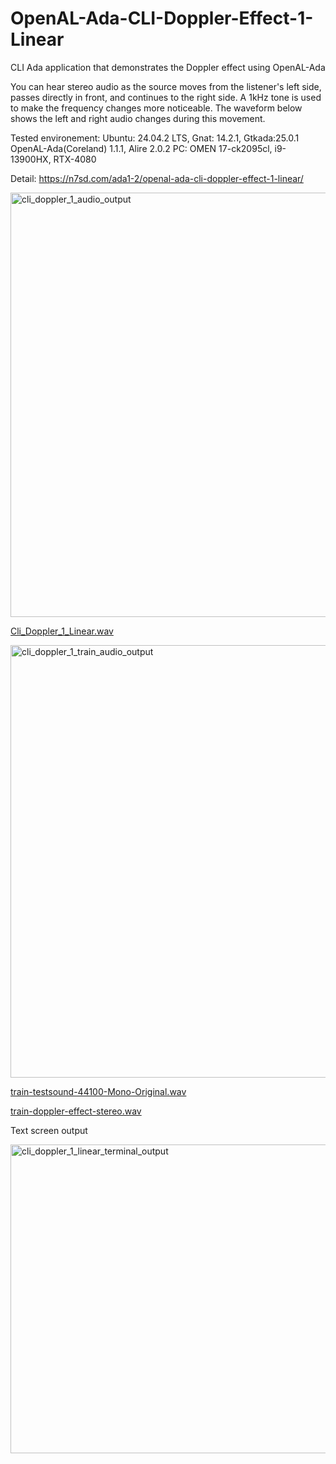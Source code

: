 # OpenAL-Ada-CLI-Doppler-Effect-1-Linear
CLI Ada application that demonstrates the Doppler effect using OpenAL-Ada

You can hear stereo audio as the source moves from the listener's left side, passes directly in front, and continues to the right side. 
A 1kHz tone is used to make the frequency changes more noticeable. 
The waveform below shows the left and right audio changes during this movement.

Tested environement:
Ubuntu: 24.04.2 LTS, Gnat: 14.2.1, Gtkada:25.0.1
OpenAL-Ada(Coreland) 1.1.1, Alire 2.0.2
PC: OMEN 17-ck2095cl, i9-13900HX, RTX-4080

Detail: https://n7sd.com/ada1-2/openal-ada-cli-doppler-effect-1-linear/

<img width="1466" height="679" alt="cli_doppler_1_audio_output" src="https://github.com/user-attachments/assets/21a488c1-8652-45f4-b5c3-cef313da34d2" />

[Cli_Doppler_1_Linear.wav](https://github.com/user-attachments/files/21963766/Cli_Doppler_1_Linear.wav)



<img width="2013" height="692" alt="cli_doppler_1_train_audio_output" src="https://github.com/user-attachments/assets/30d24221-cb14-406f-9e3f-44f4e5e031de" />

[train-testsound-44100-Mono-Original.wav](https://github.com/user-attachments/files/21963781/train-testsound-44100-Mono-Original.wav)

[train-doppler-effect-stereo.wav](https://github.com/user-attachments/files/21963785/train-doppler-effect-stereo.wav)



Text screen output

<img width="550" height="494" alt="cli_doppler_1_linear_terminal_output" src="https://github.com/user-attachments/assets/5a8c281f-caae-4a55-acf2-ffd05d72f1e4" />
